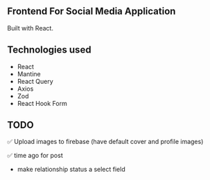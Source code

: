 ## Frontend For Social Media Application

Built with React.

## Technologies used

- React
- Mantine
- React Query
- Axios
- Zod
- React Hook Form

## TODO

✅ Upload images to firebase (have default cover and profile images)

✅ time ago for post
- make relationship status a select field
